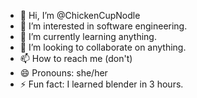 - 👋 Hi, I’m @ChickenCupNodle
- 👀 I’m interested in software engineering.
- 🌱 I’m currently learning anything.
- 💞️ I’m looking to collaborate on anything. 
- 📫 How to reach me (don't)
- 😄 Pronouns: she/her
- ⚡ Fun fact: I learned blender in 3 hours.

<!---
ChickenCupNodle/ChickenCupNodle is a ✨ special ✨ repository because its `README.md` (this file) appears on your GitHub profile.
You can click the Preview link to take a look at your changes.
--->
